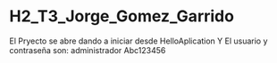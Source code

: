 # H2_T3_Jorge_Gomez_Garrido
El Pryecto se abre dando a iniciar desde HelloAplication
Y El usuario y contraseña son:
   administrador Abc123456
